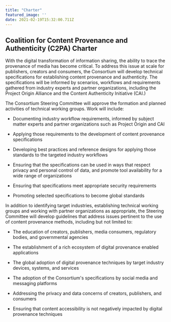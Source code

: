 ```yaml
---
title: "Charter"
featured_image: ''
date: 2021-02-19T15:32:00.711Z
---
```


## Coalition for Content Provenance and Authenticity (C2PA) Charter

With the digital transformation of information sharing, the ability to
trace the provenance of media has become critical. To address this issue
at scale for publishers, creators and consumers, the Consortium will
develop technical specifications for establishing content provenance and
authenticity. The specifications will be informed by scenarios,
workflows and requirements gathered from industry experts and partner
organizations, including the Project Origin Alliance and the Content
Authenticity Initiative (CAI.)

The Consortium Steering Committee will approve the formation and planned
activities of technical working groups. Work will include:

-   Documenting industry workflow requirements, informed by subject
    matter experts and partner organizations such as Project Origin and
    CAI

-   Applying those requirements to the development of content provenance
    specifications

-   Developing best practices and reference designs for applying those
    standards to the targeted industry workflows

-   Ensuring that the specifications can be used in ways that respect
    privacy and personal control of data, and promote tool availability
    for a wide range of organizations

-   Ensuring that specifications meet appropriate security requirements

-   Promoting selected specifications to become global standards

In addition to identifying target industries, establishing technical
working groups and working with partner organizations as appropriate,
the Steering Committee will develop guidelines that address issues
pertinent to the use of content provenance methods, including but not
limited to:

-   The education of creators, publishers, media consumers, regulatory
    bodies, and governmental agencies

-   The establishment of a rich ecosystem of digital provenance enabled
    applications

-   The global adoption of digital provenance techniques by target
    industry devices, systems, and services

-   The adoption of the Consortium's specifications by social media and
    messaging platforms

-   Addressing the privacy and data concerns of creators, publishers,
    and consumers

-   Ensuring that content accessibility is not negatively impacted by
    digital provenance techniques
